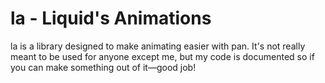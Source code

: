 # la - Liquid's Animations

la is a library designed to make animating easier with pan. It's not really
meant to be used for anyone except me, but my code is documented so if you can
make something out of it—good job!

